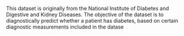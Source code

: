 This dataset is originally from the National Institute of Diabetes and Digestive and Kidney
Diseases. The objective of the dataset is to diagnostically predict whether a patient has diabetes,
based on certain diagnostic measurements included in the datase

